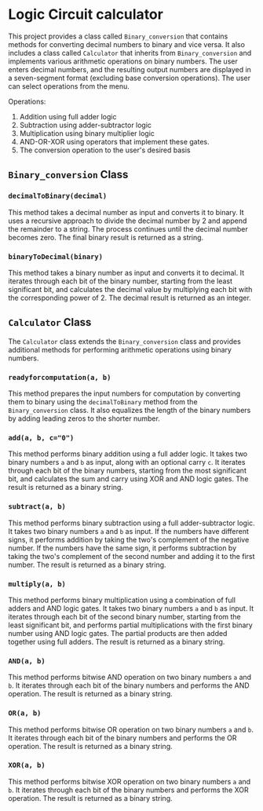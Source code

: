 # Logic Circuit calculator
This project provides a class called `Binary_conversion` that contains methods for converting decimal numbers to binary and vice versa. It also includes a class called `Calculator` that inherits from `Binary_conversion` and implements various arithmetic operations on binary numbers. The user enters decimal numbers, and the resulting output numbers are displayed in a seven-segment format (excluding base conversion operations). The user can select operations from the menu.

Operations:
1. Addition using full adder logic
2. Subtraction using adder-subtractor logic
3. Multiplication using binary multiplier logic
4. AND-OR-XOR using operators that implement these gates.
5. The conversion operation to the user's desired basis


## `Binary_conversion` Class

### `decimalToBinary(decimal)`

This method takes a decimal number as input and converts it to binary. It uses a recursive approach to divide the decimal number by 2 and append the remainder to a string. The process continues until the decimal number becomes zero. The final binary result is returned as a string.

### `binaryToDecimal(binary)`

This method takes a binary number as input and converts it to decimal. It iterates through each bit of the binary number, starting from the least significant bit, and calculates the decimal value by multiplying each bit with the corresponding power of 2. The decimal result is returned as an integer.

## `Calculator` Class

The `Calculator` class extends the `Binary_conversion` class and provides additional methods for performing arithmetic operations using binary numbers.

### `readyforcomputation(a, b)`

This method prepares the input numbers for computation by converting them to binary using the `decimalToBinary` method from the `Binary_conversion` class. It also equalizes the length of the binary numbers by adding leading zeros to the shorter number.

### `add(a, b, c="0")`

This method performs binary addition using a full adder logic. It takes two binary numbers `a` and `b` as input, along with an optional carry `c`. It iterates through each bit of the binary numbers, starting from the most significant bit, and calculates the sum and carry using XOR and AND logic gates. The result is returned as a binary string.

### `subtract(a, b)`

This method performs binary subtraction using a full adder-subtractor logic. It takes two binary numbers `a` and `b` as input. If the numbers have different signs, it performs addition by taking the two's complement of the negative number. If the numbers have the same sign, it performs subtraction by taking the two's complement of the second number and adding it to the first number. The result is returned as a binary string.

### `multiply(a, b)`

This method performs binary multiplication using a combination of full adders and AND logic gates. It takes two binary numbers `a` and `b` as input. It iterates through each bit of the second binary number, starting from the least significant bit, and performs partial multiplications with the first binary number using AND logic gates. The partial products are then added together using full adders. The result is returned as a binary string.

### `AND(a, b)`

This method performs bitwise AND operation on two binary numbers `a` and `b`. It iterates through each bit of the binary numbers and performs the AND operation. The result is returned as a binary string.

### `OR(a, b)`

This method performs bitwise OR operation on two binary numbers `a` and `b`. It iterates through each bit of the binary numbers and performs the OR operation. The result is returned as a binary string.

### `XOR(a, b)`

This method performs bitwise XOR operation on two binary numbers `a` and `b`. It iterates through each bit of the binary numbers and performs the XOR operation. The result is returned as a binary string.

